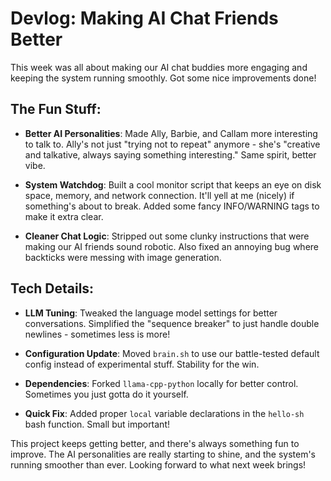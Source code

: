 # Devlog: Making AI Chat Friends Better

This week was all about making our AI chat buddies more engaging and keeping the system running smoothly. Got some nice improvements done!

## The Fun Stuff:
- **Better AI Personalities**: Made Ally, Barbie, and Callam more interesting to talk to. Ally's not just "trying not to repeat" anymore - she's "creative and talkative, always saying something interesting." Same spirit, better vibe.

- **System Watchdog**: Built a cool monitor script that keeps an eye on disk space, memory, and network connection. It'll yell at me (nicely) if something's about to break. Added some fancy INFO/WARNING tags to make it extra clear.

- **Cleaner Chat Logic**: Stripped out some clunky instructions that were making our AI friends sound robotic. Also fixed an annoying bug where backticks were messing with image generation.

## Tech Details:
- **LLM Tuning**: Tweaked the language model settings for better conversations. Simplified the "sequence breaker" to just handle double newlines - sometimes less is more!

- **Configuration Update**: Moved `brain.sh` to use our battle-tested default config instead of experimental stuff. Stability for the win.

- **Dependencies**: Forked `llama-cpp-python` locally for better control. Sometimes you just gotta do it yourself.

- **Quick Fix**: Added proper `local` variable declarations in the `hello-sh` bash function. Small but important!

This project keeps getting better, and there's always something fun to improve. The AI personalities are really starting to shine, and the system's running smoother than ever. Looking forward to what next week brings!
